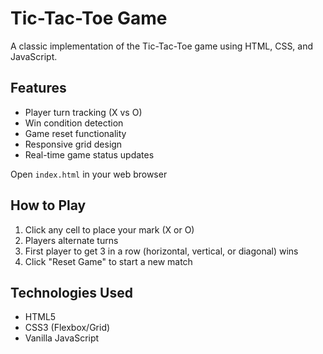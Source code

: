 # Tic-Tac-Toe Game

A classic implementation of the Tic-Tac-Toe game using HTML, CSS, and JavaScript.

## Features
- Player turn tracking (X vs O)
- Win condition detection
- Game reset functionality
- Responsive grid design
- Real-time game status updates

 Open `index.html` in your web browser

## How to Play
1. Click any cell to place your mark (X or O)
2. Players alternate turns
3. First player to get 3 in a row (horizontal, vertical, or diagonal) wins
4. Click "Reset Game" to start a new match

## Technologies Used
- HTML5
- CSS3 (Flexbox/Grid)
- Vanilla JavaScript

